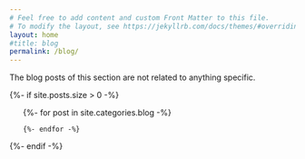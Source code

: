 ```yaml
---
# Feel free to add content and custom Front Matter to this file.
# To modify the layout, see https://jekyllrb.com/docs/themes/#overriding-theme-defaults
layout: home
#title: blog
permalink: /blog/
---
```


The blog posts of this section are not related to anything specific. 


{%- if site.posts.size > 0 -%}

  <!-- <h2 class="post-list-heading">{{ page.list_title | default: "Posts" }}</h2> -->
  <ul class="post-list">
    {%- for post in site.categories.blog -%}

    {%- endfor -%}

  </ul>
  {%- endif -%}